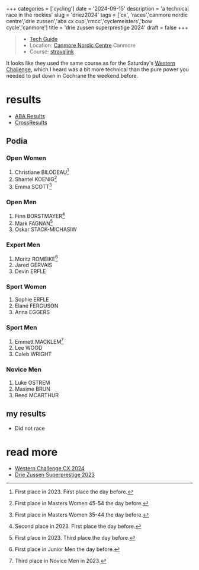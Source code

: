 +++
categories = ['cycling']
date = '2024-09-15'
description = 'a technical race in the rockies'
slug = 'driez2024'
tags = ['cx', 'races','canmore nordic centre','drie zussen','aba cx cup','rmcc','cyclemeisters','bow cycle','canmore']
title = 'drie zussen superprestige 2024'
draft = false
+++

> * [Tech Guide](https://docs.google.com/document/d/18S9y7apR_uvVVCWvoTecFPEOV2W-M2eKMgCHafkdzVQ/edit) 
> * Location: [Canmore Nordic Centre](../nordiccentre/) Canmore
> * Course: [stravalink](http://strava.com/segments/35509790)


It looks like they used the same course as for the Saturday's [Western Challenge](../wccx2024/), which I heard was a bit more technical than the pure power you needed to put down in Cochrane the weekend before.
# results

* [ABA Results](https://zone4.ca/race/2024-09-15/82e84a50/results)
* [CrossResults](https://www.crossresults.com/race/12391)

## Podia

### Open Women

1. Christiane BILODEAU[^1]
2. Shantel KOENIG[^2]
3. Emma SCOTT[^3]

[^1]: First place in 2023. First place the day before.
[^2]: First place in Masters Women 45-54 the day before.
[^3]: First place in Masters Women 35-44 the day before.
### Open Men

1. Finn BORSTMAYER[^4]
2. Mark FAGNAN[^5]
3. Oskar STACK-MICHASIW

[^4]: Second place in 2023. First place the day before.
[^5]: First place in 2023. Third place the day before.
### Expert Men

1. Moritz ROMEIKE[^6]
2. Jared GERVAIS
3. Devin ERFLE

[^6]: First place in Junior Men the day before.
### Sport Women

1. Sophie ERFLE
2. Elané FERGUSON
3. Anna EGGERS

### Sport Men

1. Emmett MACKLEM[^7]
2. Lee WOOD
3. Caleb WRIGHT

[^7]: Third place in Novice Men in 2023.

### Novice Men

1. Luke OSTREM
2. Maxime BRUN
3. Reed MCARTHUR

## my results

* Did not race

# read more

* [Western Challenge CX 2024](../wccx2024/)
* [Drie Zussen Superprestige 2023](../driez2023/)